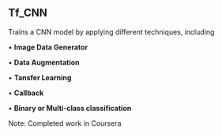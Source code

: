 ## Tf_CNN

Trains a CNN model by applying different techniques, including

• **Image Data Generator**

• **Data Augmentation**

• **Tansfer Learning**

• **Callback**

• **Binary or Multi-class classification**


Note: Completed work in Coursera
